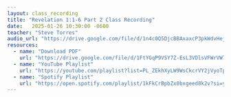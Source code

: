```yaml
---
layout: class_recording
title: "Revelation 1:1-6 Part 2 Class Recording"
date:   2025-01-26 10:30:00 -0600
teacher: "Steve Torres"
audio_url: "https://drive.google.com/file/d/1n4c0Q5DjcBBAxaxcP3pkWdvHejH3rIN-/preview"
resources:
  - name: "Download PDF"
    url: "https://drive.google.com/file/d/1FtYGqP9VSY7Z-EsL3VDlsVFWrVW7BZF3/view"
  - name: "YouTube Playlist"
    url: "https://youtube.com/playlist?list=PL_ZEkhXyLW9WsCkcrVY2jVyoTpbPtAsX8"
  - name: "Spotify Playlist"
    url: "https://open.spotify.com/playlist/1kFkCrBpbZx0bxgeed8k2v?si=yoTgviJNTP-A_Rh80UVNBw&pi=u-Av4kwKamTh2f"
---
```

